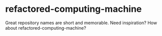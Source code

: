 # refactored-computing-machine
Great repository names are short and memorable. Need inspiration? How about refactored-computing-machine?
